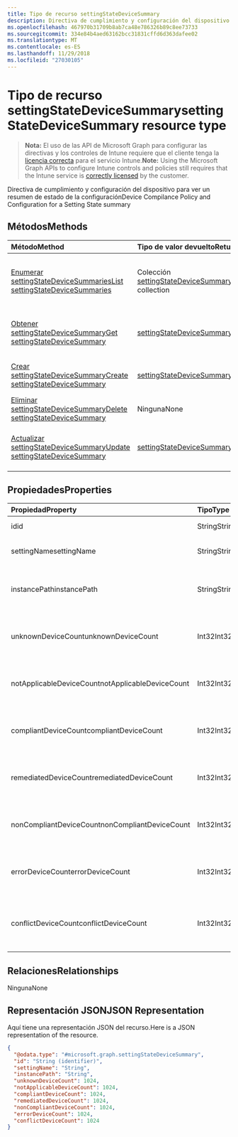 ```yaml
---
title: Tipo de recurso settingStateDeviceSummary
description: Directiva de cumplimiento y configuración del dispositivo para ver un resumen de estado de la configuración
ms.openlocfilehash: 467970b31709b8ab7ca48e786326b89c8ee73733
ms.sourcegitcommit: 334e84b4aed63162bcc31831cffd6d363dafee02
ms.translationtype: MT
ms.contentlocale: es-ES
ms.lasthandoff: 11/29/2018
ms.locfileid: "27030105"
---
```

# <a name="settingstatedevicesummary-resource-type"></a><span data-ttu-id="3bea6-103">Tipo de recurso settingStateDeviceSummary</span><span class="sxs-lookup"><span data-stu-id="3bea6-103">settingStateDeviceSummary resource type</span></span>

> <span data-ttu-id="3bea6-104">**Nota:** El uso de las API de Microsoft Graph para configurar las directivas y los controles de Intune requiere que el cliente tenga la [licencia correcta](https://go.microsoft.com/fwlink/?linkid=839381) para el servicio Intune.</span><span class="sxs-lookup"><span data-stu-id="3bea6-104">**Note:** Using the Microsoft Graph APIs to configure Intune controls and policies still requires that the Intune service is [correctly licensed](https://go.microsoft.com/fwlink/?linkid=839381) by the customer.</span></span>

<span data-ttu-id="3bea6-105">Directiva de cumplimiento y configuración del dispositivo para ver un resumen de estado de la configuración</span><span class="sxs-lookup"><span data-stu-id="3bea6-105">Device Compilance Policy and Configuration for a Setting State summary</span></span>
## <a name="methods"></a><span data-ttu-id="3bea6-106">Métodos</span><span class="sxs-lookup"><span data-stu-id="3bea6-106">Methods</span></span>
|<span data-ttu-id="3bea6-107">Método</span><span class="sxs-lookup"><span data-stu-id="3bea6-107">Method</span></span>|<span data-ttu-id="3bea6-108">Tipo de valor devuelto</span><span class="sxs-lookup"><span data-stu-id="3bea6-108">Return Type</span></span>|<span data-ttu-id="3bea6-109">Descripción</span><span class="sxs-lookup"><span data-stu-id="3bea6-109">Description</span></span>|
|:---|:---|:---|
|[<span data-ttu-id="3bea6-110">Enumerar settingStateDeviceSummaries</span><span class="sxs-lookup"><span data-stu-id="3bea6-110">List settingStateDeviceSummaries</span></span>](../api/intune-deviceconfig-settingstatedevicesummary-list.md)|<span data-ttu-id="3bea6-111">Colección [settingStateDeviceSummary](../resources/intune-deviceconfig-settingstatedevicesummary.md)</span><span class="sxs-lookup"><span data-stu-id="3bea6-111">[settingStateDeviceSummary](../resources/intune-deviceconfig-settingstatedevicesummary.md) collection</span></span>|<span data-ttu-id="3bea6-112">Enumere las propiedades y las relaciones de los objetos [settingStateDeviceSummary](../resources/intune-deviceconfig-settingstatedevicesummary.md).</span><span class="sxs-lookup"><span data-stu-id="3bea6-112">List properties and relationships of the [settingStateDeviceSummary](../resources/intune-deviceconfig-settingstatedevicesummary.md) objects.</span></span>|
|[<span data-ttu-id="3bea6-113">Obtener settingStateDeviceSummary</span><span class="sxs-lookup"><span data-stu-id="3bea6-113">Get settingStateDeviceSummary</span></span>](../api/intune-deviceconfig-settingstatedevicesummary-get.md)|[<span data-ttu-id="3bea6-114">settingStateDeviceSummary</span><span class="sxs-lookup"><span data-stu-id="3bea6-114">settingStateDeviceSummary</span></span>](../resources/intune-deviceconfig-settingstatedevicesummary.md)|<span data-ttu-id="3bea6-115">Lea las propiedades y las relaciones del objeto [settingStateDeviceSummary](../resources/intune-deviceconfig-settingstatedevicesummary.md).</span><span class="sxs-lookup"><span data-stu-id="3bea6-115">Read properties and relationships of the [settingStateDeviceSummary](../resources/intune-deviceconfig-settingstatedevicesummary.md) object.</span></span>|
|[<span data-ttu-id="3bea6-116">Crear settingStateDeviceSummary</span><span class="sxs-lookup"><span data-stu-id="3bea6-116">Create settingStateDeviceSummary</span></span>](../api/intune-deviceconfig-settingstatedevicesummary-create.md)|[<span data-ttu-id="3bea6-117">settingStateDeviceSummary</span><span class="sxs-lookup"><span data-stu-id="3bea6-117">settingStateDeviceSummary</span></span>](../resources/intune-deviceconfig-settingstatedevicesummary.md)|<span data-ttu-id="3bea6-118">Cree un objeto [settingStateDeviceSummary](../resources/intune-deviceconfig-settingstatedevicesummary.md).</span><span class="sxs-lookup"><span data-stu-id="3bea6-118">Create a new [settingStateDeviceSummary](../resources/intune-deviceconfig-settingstatedevicesummary.md) object.</span></span>|
|[<span data-ttu-id="3bea6-119">Eliminar settingStateDeviceSummary</span><span class="sxs-lookup"><span data-stu-id="3bea6-119">Delete settingStateDeviceSummary</span></span>](../api/intune-deviceconfig-settingstatedevicesummary-delete.md)|<span data-ttu-id="3bea6-120">Ninguna</span><span class="sxs-lookup"><span data-stu-id="3bea6-120">None</span></span>|<span data-ttu-id="3bea6-121">Elimina un [settingStateDeviceSummary](../resources/intune-deviceconfig-settingstatedevicesummary.md).</span><span class="sxs-lookup"><span data-stu-id="3bea6-121">Deletes a [settingStateDeviceSummary](../resources/intune-deviceconfig-settingstatedevicesummary.md).</span></span>|
|[<span data-ttu-id="3bea6-122">Actualizar settingStateDeviceSummary</span><span class="sxs-lookup"><span data-stu-id="3bea6-122">Update settingStateDeviceSummary</span></span>](../api/intune-deviceconfig-settingstatedevicesummary-update.md)|[<span data-ttu-id="3bea6-123">settingStateDeviceSummary</span><span class="sxs-lookup"><span data-stu-id="3bea6-123">settingStateDeviceSummary</span></span>](../resources/intune-deviceconfig-settingstatedevicesummary.md)|<span data-ttu-id="3bea6-124">Actualice las propiedades de un objeto [settingStateDeviceSummary](../resources/intune-deviceconfig-settingstatedevicesummary.md).</span><span class="sxs-lookup"><span data-stu-id="3bea6-124">Update the properties of a [settingStateDeviceSummary](../resources/intune-deviceconfig-settingstatedevicesummary.md) object.</span></span>|

## <a name="properties"></a><span data-ttu-id="3bea6-125">Propiedades</span><span class="sxs-lookup"><span data-stu-id="3bea6-125">Properties</span></span>
|<span data-ttu-id="3bea6-126">Propiedad</span><span class="sxs-lookup"><span data-stu-id="3bea6-126">Property</span></span>|<span data-ttu-id="3bea6-127">Tipo</span><span class="sxs-lookup"><span data-stu-id="3bea6-127">Type</span></span>|<span data-ttu-id="3bea6-128">Descripción</span><span class="sxs-lookup"><span data-stu-id="3bea6-128">Description</span></span>|
|:---|:---|:---|
|<span data-ttu-id="3bea6-129">id</span><span class="sxs-lookup"><span data-stu-id="3bea6-129">id</span></span>|<span data-ttu-id="3bea6-130">String</span><span class="sxs-lookup"><span data-stu-id="3bea6-130">String</span></span>|<span data-ttu-id="3bea6-131">Clave de la entidad.</span><span class="sxs-lookup"><span data-stu-id="3bea6-131">Key of the entity.</span></span>|
|<span data-ttu-id="3bea6-132">settingName</span><span class="sxs-lookup"><span data-stu-id="3bea6-132">settingName</span></span>|<span data-ttu-id="3bea6-133">String</span><span class="sxs-lookup"><span data-stu-id="3bea6-133">String</span></span>|<span data-ttu-id="3bea6-134">Nombre de la configuración</span><span class="sxs-lookup"><span data-stu-id="3bea6-134">Name of the setting</span></span>|
|<span data-ttu-id="3bea6-135">instancePath</span><span class="sxs-lookup"><span data-stu-id="3bea6-135">instancePath</span></span>|<span data-ttu-id="3bea6-136">String</span><span class="sxs-lookup"><span data-stu-id="3bea6-136">String</span></span>|<span data-ttu-id="3bea6-137">Nombre de InstancePath para la configuración</span><span class="sxs-lookup"><span data-stu-id="3bea6-137">Name of the InstancePath for the setting</span></span>|
|<span data-ttu-id="3bea6-138">unknownDeviceCount</span><span class="sxs-lookup"><span data-stu-id="3bea6-138">unknownDeviceCount</span></span>|<span data-ttu-id="3bea6-139">Int32</span><span class="sxs-lookup"><span data-stu-id="3bea6-139">Int32</span></span>|<span data-ttu-id="3bea6-140">Número de dispositivos desconocido para la configuración</span><span class="sxs-lookup"><span data-stu-id="3bea6-140">Device Unkown count for the setting</span></span>|
|<span data-ttu-id="3bea6-141">notApplicableDeviceCount</span><span class="sxs-lookup"><span data-stu-id="3bea6-141">notApplicableDeviceCount</span></span>|<span data-ttu-id="3bea6-142">Int32</span><span class="sxs-lookup"><span data-stu-id="3bea6-142">Int32</span></span>|<span data-ttu-id="3bea6-143">Número de dispositivos no aplicables para la configuración</span><span class="sxs-lookup"><span data-stu-id="3bea6-143">Device Not Applicable count for the setting</span></span>|
|<span data-ttu-id="3bea6-144">compliantDeviceCount</span><span class="sxs-lookup"><span data-stu-id="3bea6-144">compliantDeviceCount</span></span>|<span data-ttu-id="3bea6-145">Int32</span><span class="sxs-lookup"><span data-stu-id="3bea6-145">Int32</span></span>|<span data-ttu-id="3bea6-146">Número de dispositivos compatibles para la configuración</span><span class="sxs-lookup"><span data-stu-id="3bea6-146">Device Compliant count for the setting</span></span>|
|<span data-ttu-id="3bea6-147">remediatedDeviceCount</span><span class="sxs-lookup"><span data-stu-id="3bea6-147">remediatedDeviceCount</span></span>|<span data-ttu-id="3bea6-148">Int32</span><span class="sxs-lookup"><span data-stu-id="3bea6-148">Int32</span></span>|<span data-ttu-id="3bea6-149">Número de dispositivos compatibles para la configuración</span><span class="sxs-lookup"><span data-stu-id="3bea6-149">Device Compliant count for the setting</span></span>|
|<span data-ttu-id="3bea6-150">nonCompliantDeviceCount</span><span class="sxs-lookup"><span data-stu-id="3bea6-150">nonCompliantDeviceCount</span></span>|<span data-ttu-id="3bea6-151">Int32</span><span class="sxs-lookup"><span data-stu-id="3bea6-151">Int32</span></span>|<span data-ttu-id="3bea6-152">Número de dispositivos no compatibles para la configuración</span><span class="sxs-lookup"><span data-stu-id="3bea6-152">Device NonCompliant count for the setting</span></span>|
|<span data-ttu-id="3bea6-153">errorDeviceCount</span><span class="sxs-lookup"><span data-stu-id="3bea6-153">errorDeviceCount</span></span>|<span data-ttu-id="3bea6-154">Int32</span><span class="sxs-lookup"><span data-stu-id="3bea6-154">Int32</span></span>|<span data-ttu-id="3bea6-155">Número de errores de dispositivo para la configuración</span><span class="sxs-lookup"><span data-stu-id="3bea6-155">Device error count for the setting</span></span>|
|<span data-ttu-id="3bea6-156">conflictDeviceCount</span><span class="sxs-lookup"><span data-stu-id="3bea6-156">conflictDeviceCount</span></span>|<span data-ttu-id="3bea6-157">Int32</span><span class="sxs-lookup"><span data-stu-id="3bea6-157">Int32</span></span>|<span data-ttu-id="3bea6-158">Número de errores de conflictos de dispositivo para la configuración</span><span class="sxs-lookup"><span data-stu-id="3bea6-158">Device conflict error count for the setting</span></span>|

## <a name="relationships"></a><span data-ttu-id="3bea6-159">Relaciones</span><span class="sxs-lookup"><span data-stu-id="3bea6-159">Relationships</span></span>
<span data-ttu-id="3bea6-160">Ninguna</span><span class="sxs-lookup"><span data-stu-id="3bea6-160">None</span></span>
## <a name="json-representation"></a><span data-ttu-id="3bea6-161">Representación JSON</span><span class="sxs-lookup"><span data-stu-id="3bea6-161">JSON Representation</span></span>
<span data-ttu-id="3bea6-162">Aquí tiene una representación JSON del recurso.</span><span class="sxs-lookup"><span data-stu-id="3bea6-162">Here is a JSON representation of the resource.</span></span>
<!-- {
  "blockType": "resource",
  "keyProperty": "id",
  "@odata.type": "microsoft.graph.settingStateDeviceSummary"
}
-->
``` json
{
  "@odata.type": "#microsoft.graph.settingStateDeviceSummary",
  "id": "String (identifier)",
  "settingName": "String",
  "instancePath": "String",
  "unknownDeviceCount": 1024,
  "notApplicableDeviceCount": 1024,
  "compliantDeviceCount": 1024,
  "remediatedDeviceCount": 1024,
  "nonCompliantDeviceCount": 1024,
  "errorDeviceCount": 1024,
  "conflictDeviceCount": 1024
}
```




